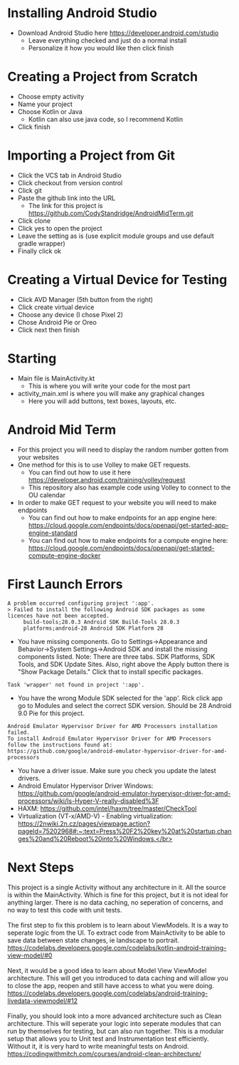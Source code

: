 # Installing Android Studio
- Download Android Studio here https://developer.android.com/studio
  - Leave everything checked and just do a normal install
  - Personalize it how you would like then click finish
  
 # Creating a Project from Scratch
- Choose empty activity
- Name your project
- Choose Kotlin or Java
  - Kotlin can also use java code, so I recommend Kotlin
- Click finish

# Importing a Project from Git
- Click the VCS tab in Android Studio
- Click checkout from version control
- Click git
- Paste the github link into the URL
  - The link for this project is https://github.com/CodyStandridge/AndroidMidTerm.git
- Click clone
- Click yes to open the project
- Leave the setting as is (use explicit module groups and use default gradle wrapper)
- Finally click ok

# Creating a Virtual Device for Testing
- Click AVD Manager (5th button from the right)
- Click create virtual device
- Choose any device (I chose Pixel 2)
- Chose Android Pie or Oreo
- Click next then finish

# Starting
- Main file is MainActivity.kt
  - This is where you will write your code for the most part
- activity_main.xml is where you will make any graphical changes
  - Here you will add buttons, text boxes, layouts, etc. 

# Android Mid Term
- For this project you will need to display the random number gotten from your websites 
- One method for this is to use Volley to make GET requests. 
  - You can find out how to use it here https://developer.android.com/training/volley/request
  - This repository also has example code using Volley to connect to the OU calendar
- In order to make GET request to your website you will need to make endpoints
  - You can find out how to make endpoints for an app engine here: https://cloud.google.com/endpoints/docs/openapi/get-started-app-engine-standard
  - You can find out how to make endpoints for a compute engine here: https://cloud.google.com/endpoints/docs/openapi/get-started-compute-engine-docker
  
# First Launch Errors
```
A problem occurred configuring project ':app'.
> Failed to install the following Android SDK packages as some licences have not been accepted.
     build-tools;28.0.3 Android SDK Build-Tools 28.0.3
     platforms;android-28 Android SDK Platform 28
```
  - You have missing components. Go to Settings->Appearance and Behavior->System Settings->Android SDK and install the missing components listed. Note: There are three tabs. SDK Platforms, SDK Tools, and SDK Update Sites. Also, right above the Apply button there is "Show Package Details." Click that to install specific packages.
```
Task 'wrapper' not found in project ':app'.
```
  - You have the wrong Module SDK selected for the 'app'. Rick click app go to Modules and select the correct SDK version. Should be 28 Android 9.0 Pie for this project.
```
Android Emulator Hypervisor Driver for AMD Processors installation failed. 
To install Android Emulator Hypervisor Driver for AMD Processors follow the instructions found at:
https://github.com/google/android-emulator-hypervisor-driver-for-amd-processors
```
  - You have a driver issue. Make sure you check you update the latest drivers.
  - Android Emulator Hypervisor Driver Windows: https://github.com/google/android-emulator-hypervisor-driver-for-amd-processors/wiki/Is-Hyper-V-really-disabled%3F</br>
  - HAXM: https://github.com/intel/haxm/tree/master/CheckTool</br>
  - Virtualization (VT-x/AMD-V) - Enabling virtualization: https://2nwiki.2n.cz/pages/viewpage.action?pageId=75202968#:~:text=Press%20F2%20key%20at%20startup,changes%20and%20Reboot%20into%20Windows.</br>

# Next Steps
This project is a single Activity without any architecture in it. All the source is within the MainActivity. Which is fine for this project, but it is not ideal for anything larger. There is no data caching, no seperation of concerns, and no way to test this code with unit tests.</br>
</br>
The first step to fix this problem is to learn about ViewModels. It is a way to seperate logic from the UI. To extract code from MainActivity to be able to save data between state changes, ie landscape to portrait.</br>
https://codelabs.developers.google.com/codelabs/kotlin-android-training-view-model/#0</br>
</br>
Next, it would be a good idea to learn about Model View ViewModel architecture. This will get you introduced to data caching and will allow you to close the app, reopen and still have access to what you were doing.</br>
https://codelabs.developers.google.com/codelabs/android-training-livedata-viewmodel/#12</br>
</br>
Finally, you should look into a more advanced architecture such as Clean architecture. This will seperate your logic into seperate modules that can run by themselves for testing, but can also run together. This is a modular setup that allows you to Unit test and Instrumentation test efficiently. Without it, it is very hard to write meaningful tests on Android.</br>
https://codingwithmitch.com/courses/android-clean-architecture/</br>
